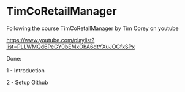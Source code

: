 # TimCoRetailManager
Following the course TimCoRetailManager by Tim Corey on youtube

https://www.youtube.com/playlist?list=PLLWMQd6PeGY0bEMxObA6dtYXuJOGfxSPx


Done:

1 - Introduction

2 - Setup Github

